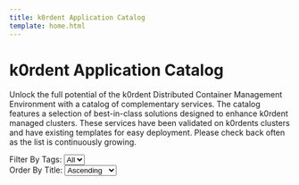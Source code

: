 ```yaml
---
title: k0rdent Application Catalog
template: home.html
---
```


# k0rdent Application Catalog
Unlock the full potential of the k0rdent Distributed Container Management Environment with a catalog of complementary services. The catalog features a selection of best-in-class solutions designed to enhance k0rdent managed clusters. These services have been validated on k0rdents clusters and have existing templates for easy deployment. Please check back often as the list is continuously growing.

<div class="filters-section">
    <div class="select-wrapper">
        <label for="filterTags">Filter By Tags: </label>  
        <select id="filterTags">
            <option value="all">All</option>
        </select>
    </div>
    <div class="select-wrapper">
        <label for="ordering">Order By Title: </label>
        <select id="ordering">
            <option value="asc">Ascending</option>
            <option value="desc">Descending</option>
        </select>
    </div>
</div>

<div id="cards" class="grid"></div>

<script>
fetch("data.json")
  .then(response => response.json())
  .then(data => {
    // console.log(data)
    let list = document.getElementById("cards");
    let select = document.getElementById("filterTags");
    let ordering = document.getElementById("ordering");

    let tagsSet = new Set();

    //fulfill the tags dropdown
    data.forEach(item=>{
        item.tags.forEach(tag => tagsSet.add(tag));
    })
    select.innerHTML = `<option value="all">All</option>` + 
        [...tagsSet].map(tag => `<option value="${tag}">${tag}</option>`).join("");

    let filtered = [];

    //main function for rendering
    function renderList(items) {
      list.innerHTML = "";
      items.forEach(item => {
        let a = document.createElement("a");
        a.href = item.link;
        a.className = "card";
        let tagString = item.tags.join(", ");
        a.setAttribute("data-tags", item.tags.join(" "));
        a.innerHTML = `
            <img src="${item.logo}" alt="logo"/>
            <p>
            <b>${item.title}</b>
            <span>-</span> ${item.description}
            </p>`;
        list.appendChild(a);

        item.tags.forEach(tag => tagsSet.add(tag));
      });
    }

    //initially render by ascending order
    renderList(data.sort((a, b) => a.title.localeCompare(b.title)));

    select.addEventListener("change", function () {
      let filter = this.value;
      console.log(this.value)
      filtered = filter === "all" ? data : data.filter(item => item.tags.includes(filter));
      renderList(filtered);
    });

    ordering.addEventListener("change", function () {
        // console.log(filtered)
      let filter = this.value;
      if(filter==='asc'){
        if(filtered.length>0){
            renderList(filtered.sort((a, b) => a.title.localeCompare(b.title)));
        } else {
            renderList(data.sort((a, b) => a.title.localeCompare(b.title)));
        }
        
      }
      if(filter==='desc'){
        if(filtered.length>0){
            renderList(filtered.sort((a, b) => b.title.localeCompare(a.title)))
        } else {
            renderList(data.sort((a, b) => b.title.localeCompare(a.title)));
        }
      }
    });
  });
</script>

